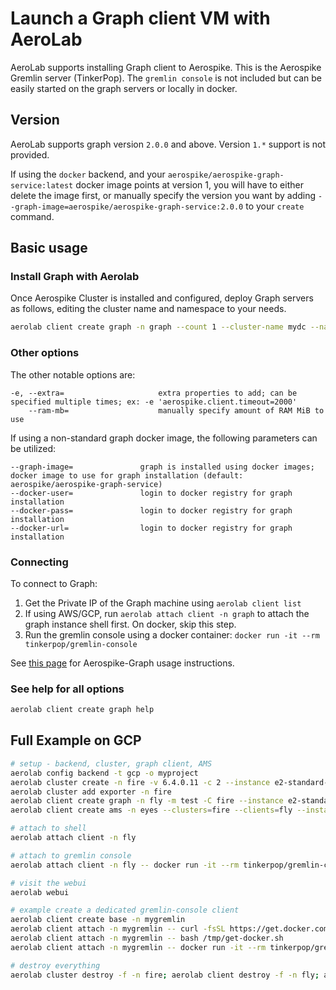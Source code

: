 # Launch a Graph client VM with AeroLab

AeroLab supports installing Graph client to Aerospike. This is the Aerospike Gremlin server (TinkerPop). The `gremlin console` is not included but can be easily started on the graph servers or locally in docker.

## Version

AeroLab supports graph version `2.0.0` and above. Version `1.*` support is not provided.

If using the `docker` backend, and your `aerospike/aerospike-graph-service:latest` docker image points at version 1, you will have to either delete the image first, or manually specify the version you want by adding `--graph-image=aerospike/aerospike-graph-service:2.0.0` to your `create` command.

## Basic usage

### Install Graph with Aerolab

Once Aerospike Cluster is installed and configured, deploy Graph servers as follows, editing the cluster name and namespace to your needs.

```bash
aerolab client create graph -n graph --count 1 --cluster-name mydc --namespace test
```

### Other options

The other notable options are:
```
-e, --extra=                     extra properties to add; can be specified multiple times; ex: -e 'aerospike.client.timeout=2000'
    --ram-mb=                    manually specify amount of RAM MiB to use
```

If using a non-standard graph docker image, the following parameters can be utilized:
```
--graph-image=               graph is installed using docker images; docker image to use for graph installation (default: aerospike/aerospike-graph-service)
--docker-user=               login to docker registry for graph installation
--docker-pass=               login to docker registry for graph installation
--docker-url=                login to docker registry for graph installation
```

### Connecting

To connect to Graph:
1. Get the Private IP of the Graph machine using `aerolab client list`
2. If using AWS/GCP, run `aerolab attach client -n graph` to attach the graph instance shell first. On docker, skip this step.
3. Run the gremlin console using a docker container: `docker run -it --rm tinkerpop/gremlin-console`

See [this page](https://aerospike.com/docs/graph/getting-started/basic-usage) for Aerospike-Graph usage instructions.

### See help for all options

```bash
aerolab client create graph help
```

## Full Example on GCP

```bash
# setup - backend, cluster, graph client, AMS
aerolab config backend -t gcp -o myproject
aerolab cluster create -n fire -v 6.4.0.11 -c 2 --instance e2-standard-2 --zone us-central1-a --firewall=bob
aerolab cluster add exporter -n fire
aerolab client create graph -n fly -m test -C fire --instance e2-standard-2 --zone us-central1-a --firewall=bob
aerolab client create ams -n eyes --clusters=fire --clients=fly --instance e2-standard-2 --zone us-central1-a --firewall=bob

# attach to shell
aerolab attach client -n fly

# attach to gremlin console
aerolab attach client -n fly -- docker run -it --rm tinkerpop/gremlin-console

# visit the webui
aerolab webui

# example create a dedicated gremlin-console client
aerolab client create base -n mygremlin
aerolab client attach -n mygremlin -- curl -fsSL https://get.docker.com -o /tmp/get-docker.sh
aerolab client attach -n mygremlin -- bash /tmp/get-docker.sh
aerolab client attach -n mygremlin -- docker run -it --rm tinkerpop/gremlin-console

# destroy everything
aerolab cluster destroy -f -n fire; aerolab client destroy -f -n fly; aerolab client destroy -f -n eyes
```
